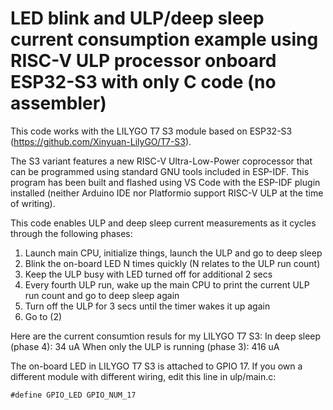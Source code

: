 # LED blink and ULP/deep sleep current consumption example using RISC-V ULP processor onboard ESP32-S3 with only C code (no assembler)
This code works with the LILYGO T7 S3 module based on ESP32-S3 (https://github.com/Xinyuan-LilyGO/T7-S3).

The S3 variant features a new RISC-V Ultra-Low-Power coprocessor that can be programmed using standard GNU tools included in ESP-IDF. This program has been built and flashed using VS Code with the ESP-IDF plugin installed (neither Arduino IDE nor Platformio support RISC-V ULP at the time of writing).

This code enables ULP and deep sleep current measurements as it cycles through the following phases:
1. Launch main CPU, initialize things, launch the ULP and go to deep sleep
2. Blink the on-board LED N times quickly (N relates to the ULP run count)
3. Keep the ULP busy with LED turned off for additional 2 secs
4. Every fourth ULP run, wake up the main CPU to print the current ULP run count and go to deep sleep again
4. Turn off the ULP for 3 secs until the timer wakes it up again
5. Go to (2)

Here are the current consumtion resuls for my LILYGO T7 S3:
In deep sleep (phase 4): 34 uA
When only the ULP is running (phase 3): 416 uA

The on-board LED in LILYGO T7 S3 is attached to GPIO 17. If you own a different module with different wiring, edit this line in ulp/main.c:
```
#define GPIO_LED GPIO_NUM_17
```
